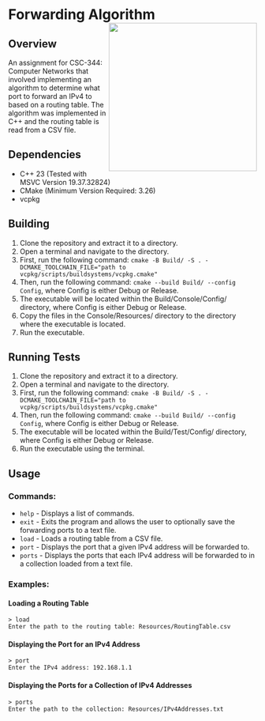 # Forwarding Algorithm <img src="https://cdn.freebiesupply.com/logos/thumbs/2x/uncw-logo.png" width="300" height="300" align="right" >

## Overview

An assignment for CSC-344: Computer Networks that involved implementing an algorithm to determine what port to forward
an IPv4 to based on a routing table. The algorithm was implemented in C++ and the routing table is read from a CSV file.

## Dependencies

- C++ 23 (Tested with MSVC Version 19.37.32824)
- CMake (Minimum Version Required: 3.26)
- vcpkg

## Building

1. Clone the repository and extract it to a directory.
2. Open a terminal and navigate to the directory.
3. First, run the following
   command: `cmake -B Build/ -S . -DCMAKE_TOOLCHAIN_FILE="path to vcpkg/scripts/buildsystems/vcpkg.cmake"`
4. Then, run the following command: `cmake --build Build/ --config Config`, where Config is either Debug or Release.
5. The executable will be located within the Build/Console/Config/ directory, where Config is either Debug or Release.
6. Copy the files in the Console/Resources/ directory to the directory where the executable is located.
7. Run the executable.

## Running Tests

1. Clone the repository and extract it to a directory.
2. Open a terminal and navigate to the directory.
3. First, run the following
   command: `cmake -B Build/ -S . -DCMAKE_TOOLCHAIN_FILE="path to vcpkg/scripts/buildsystems/vcpkg.cmake"`
4. Then, run the following command: `cmake --build Build/ --config Config`, where Config is either Debug or Release.
5. The executable will be located within the Build/Test/Config/ directory, where Config is either Debug or Release.
6. Run the executable using the terminal.

## Usage

### Commands:

- `help` - Displays a list of commands.
- `exit` - Exits the program and allows the user to optionally save the forwarding ports to a text file.
- `load` - Loads a routing table from a CSV file.
- `port` - Displays the port that a given IPv4 address will be forwarded to.
- `ports` - Displays the ports that each IPv4 address will be forwarded to in a collection loaded from a text file.

### Examples:

#### Loading a Routing Table

```
> load
Enter the path to the routing table: Resources/RoutingTable.csv
```

#### Displaying the Port for an IPv4 Address

```
> port
Enter the IPv4 address: 192.168.1.1
```

#### Displaying the Ports for a Collection of IPv4 Addresses

```
> ports
Enter the path to the collection: Resources/IPv4Addresses.txt
```